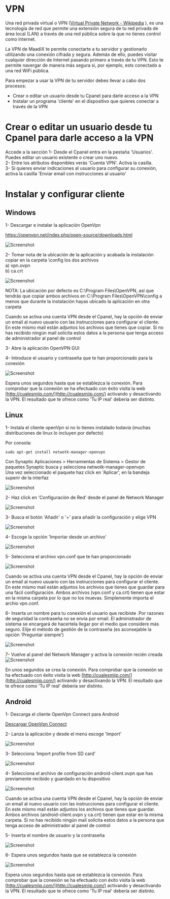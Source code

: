 # VPN

Una red privada virtual o VPN ([Virtual Private Network - Wikipedia](https://es.wikipedia.org/wiki/Red_privada_virtual) ), es una tecnología de red que permite una extensión segura de tu red privada de área local (LAN) a través de una red pública sobre la que no tienes control como Internet.

La VPN de MaadiX te permite conectarte a tu servidor y gestionarlo utilizando una conexión cifrada y segura. Además de ello, puedes visitar cualquier dirección de Internet pasando primero a través de tu VPN. Esto te permite navergar de manera más segura si, por ejemplo, ests conectado a una red WiFi pública. 
  
Para empezar a usar la VPN de tu servidor debes llevar a cabo dos procesos:
* Crear o editar un usuario desde tu Cpanel para darle acceso a la VPN
* Instalar un programa  'cliente' en el dispositivo que quieres conectar a través de la VPN


# Crear o editar un usuario desde tu Cpanel para darle acceso a la VPN

Accede a la sección 
1- Desde el Cpanel entra en la pestaña 'Usuarios'. Puedes editar un usuario existente o crear uno nuevo.  
2- Entre los atributos disponibles verás 'Cuenta VPN'. Activa la casilla.  
3- Si quieres enviar indicaciones al usuario para configurar su conexión, activa la casilla 'Enviar email con instrucciones al usuario'  


# Instalar y configurar cliente  

## Windows

1- Descargar e instalar la aplicación OpenVpn  

https://openvpn.net/index.php/open-source/downloads.html  

![Screenshot](img/windows-vpn/01-vpn-download.png)


2- Tomar nota de la ubicación de la aplicación y acabada la instalación copiar en la carpeta \config los dos archivos  
a) vpn.ovpn    
b) ca.crt  

![Screenshot](img/windows-vpn/02-vpn-location.png)

NOTA: La ubicación por defecto es C:\Program Files\OpenVPN, así que tendrás que copiar ambos archivos en C:\Program Files\OpenVPN\config a menos que durante la instalación hayas ubicado la aplicación en otra carpeta 

Cuando se activa una cuenta VPN desde el Cpanel, hay la opción de enviar un email al nuevo usuario con  las instrucciones para configurar el cliente. En este mismo mail están adjuntos los archivos que tienes que copiar. Si no has recibido ningún mail solicita estos datos a la persona que tenga acceso de administrador al panel de control  

3- Abre la aplicación OpenVPN GUI   

4- Introduce el usuario y contraseña que te han proporcionado para la conexión  

![Screenshot](img/windows-vpn/03-insert-user.png)

 Espera unos segundos hasta que se establezca la conexión. Para comprobar que la conexión se ha efectuado con éxito visita la web [http://cualesmiip.com/](http://cualesmiip.com/) activando y desactivando la VPN.  El resultado que te ofrece como 'Tu IP real' debería ser distinto.


## Linux

1- Instala el cliente openVpn si no lo tienes instalado todavía (muchas distribuciones de linux lo incluyen por defecto)     

Por consola:  

    sudo apt-get install netwotk-manager-openvpn

Con Synaptic
Aplicaciones > Herramientas de Sistema > Gestor de paquetes Synaptic busca y selecciona netwotk-manager-openvpn  
Una vez seleccionado el paquete haz click en 'Aplicar', en la bandeja superir de la interfaz

![Screenshot](img/linux-vpn/01-install.png)

2- Haz click en 'Configuración de Red' desde el panel de Network Manager  

![Screenshot](img/linux-vpn/ubuntu-edit.conn.png)

3- Busca el botón 'Añadir' o '+' para  añadir la configuración y elige VPN  

![Screenshot](img/linux-vpn/03-add-vpn.png)

4- Escoge la opción 'Importar desde un archivo'  

![Screenshot](img/linux-vpn/03-import-profile.png)

5- Selecciona el archivo vpn.conf que te han proporcionado  

![Screenshot](img/linux-vpn/04-select-file.png)

Cuando se activa una cuenta VPN desde el Cpanel, hay la opción de enviar un email al nuevo usuario con  las instrucciones para configurar el cliente. En este mismo mail están adjuntos los archivos que tienes que guardar para una fácil configuración. Ambos archivos (vpn.conf y ca.crt) tienen que estar en la misma carpeta por lo que no los muevas. Simplemente importa el archio vpn.conf.   


6- Inserta un nombre para tu conexión el usuario que recibiste .Por razones de seguridad la contraseña no se envia por email. El administrador de sistema se encargará de hacertela llegar por el medio que considere más seguro. Elije el método de gestión de la contraseña (es aconsejable la opción 'Preguntar siempre')    

![Screenshot](img/linux-vpn/04-select-file.png) 

7- Vuelve al panel del Network Manager y activa la conexión recién creada
![Screenshot](img/linux-vpn/07-connected-vpn.png) 

En unos segundos se crea la conexión. Para comprobar que la conexión se ha efectuado con éxito visita la web [http://cualesmiip.com/](http://cualesmiip.com/) activando y desactivando la VPN.  El resultado que te ofrece como 'Tu IP real' debería ser distinto.  

## Android

1- Descarga el cliente OpenVpn Connect para Android  

[Descargar OpenVpn Connect](https://play.google.com/store/apps/details?id=net.openvpn.openvpn&hl=es)

2- Lanza la aplicación y desde el menú escoge 'Import'  

![Screenshot](img/android-vpn/01-import.png)

3- Selecciona 'Import profile from SD card'  

![Screenshot](img/android-vpn/02-profile.jpeg)

4- Selecciona el archivo de configuración android-client.ovpn que  has previamente recibido y guardado en tu dispositivo    

![Screenshot](img/android-vpn/03-choosefile.jpeg)

Cuando se activa una cuenta VPN desde el Cpanel, hay la opción de enviar un email al nuevo usuario con  las instrucciones para configurar el cliente. En este mismo mail están adjuntos los archivos que tienes que guardar. Ambos archivos (android-client.ovpn y ca.crt) tienen que estar en la misma carpeta. Si no has recibido ningún mail solicita estos datos a la persona que tenga acceso de administrador al panel de control

5- Inserta el nombre de usuario y la contraseña  

![Screenshot](img/android-vpn/04-user-password.jpeg)

6- Espera unos segundos hasta que se establezca la conexión  

![Screenshot](img/android-vpn/05-connect.jpeg)

 Espera unos segundos hasta que se establezca la conexión. Para comprobar que la conexión se ha efectuado con éxito visita la web [http://cualesmiip.com/](http://cualesmiip.com/) activando y desactivando la VPN.  El resultado que te ofrece como 'Tu IP real' debería ser distinto.

